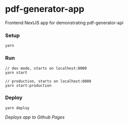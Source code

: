 # pdf-generator-app

Frontend NextJS app for demonstrating pdf-generator-api

### Setup

```
yarn
```

### Run

```
// dev mode, starts on localhost:8000
yarn start

// production, starts on localhost:8000
yarn start:production
```

### Deploy

```
yarn deploy
```

_Deploys app to Github Pages_
